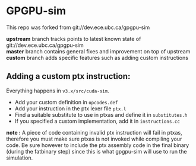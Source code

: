 GPGPU-sim
=========

This repo was forked from git://dev.ece.ubc.ca/gpgpu-sim

**upstream** branch tracks points to latest known state of git://dev.ece.ubc.ca/gpgpu-sim  
**master** branch contains general fixes and improvement on top of upstream  
**custom** branch adds specific features such as adding custom instructions  

## Adding a custom ptx instruction:

Everything happens in `v3.x/src/cuda-sim`.
* Add your custom definition in `opcodes.def`
* Add your instruction in the ptx lexer file `ptx.l`
* Find a suitable substitute to use in ptxas and define it in `substitutes.h`
* If you specified a custom implementation, add it in `instructions.cc`

**note :** A piece of code containing invalid ptx instruction will fail in ptxas, therefore you must make sure ptxas is not invoked while compiling your code. Be sure however to include the ptx assembly code in the final binary (during the fatbinary step) since this is what gpgpu-sim will use to run the simulation.
